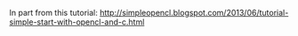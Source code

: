 In part from this tutorial: http://simpleopencl.blogspot.com/2013/06/tutorial-simple-start-with-opencl-and-c.html